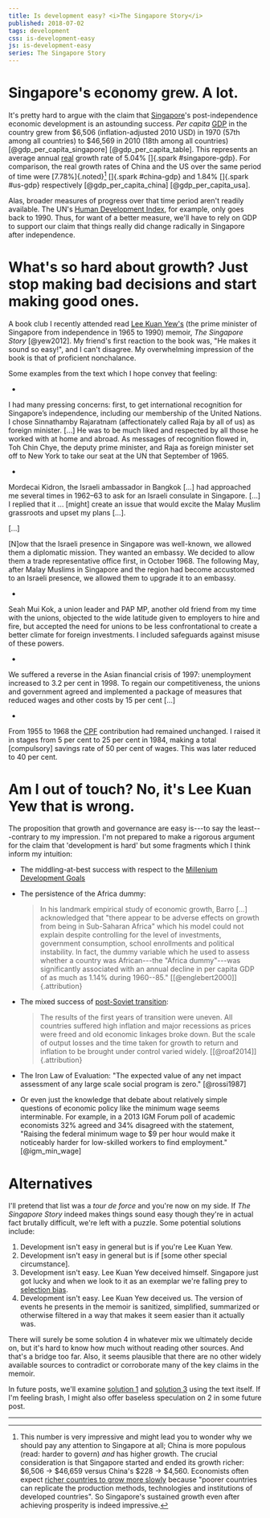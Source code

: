 ```yaml
---
title: Is development easy? <i>The Singapore Story</i>
published: 2018-07-02
tags: development
css: is-development-easy
js: is-development-easy
series: The Singapore Story
---
```


# Singapore's economy grew. A lot.

It's pretty hard to argue with the claim that [Singapore](https://en.wikipedia.org/wiki/Singapore)'s post-independence economic development is an astounding success. <i>Per capita</i> [GDP](https://en.wikipedia.org/wiki/Gross_domestic_product) in the country grew from $6,506 (inflation-adjusted 2010 USD) in 1970 (57th among all countries) to $46,569 in 2010 (18th among all countries) [@gdp_per_capita_singapore] [@gdp_per_capita_table]. This represents an average annual [real](https://en.wikipedia.org/wiki/Real_versus_nominal_value_(economics)) growth rate of 5.04% []{.spark #singapore-gdp}. For comparison, the real growth rates of China and the US over the same period of time were [7.78%]{.noted}[^china] []{.spark #china-gdp} and 1.84% []{.spark #us-gdp} respectively [@gdp_per_capita_china] [@gdp_per_capita_usa].

Alas, broader measures of progress over that time period aren't readily available. The UN's [Human Development Index](http://hdr.undp.org/en/content/human-development-index-hdi), for example, only goes back to 1990. Thus, for want of a better measure, we'll have to rely on GDP to support our claim that things really did change radically in Singapore after independence.

# What's so hard about growth? Just stop making bad decisions and start making good ones.

A book club I recently attended read [Lee Kuan Yew's](https://en.wikipedia.org/wiki/Lee_Kuan_Yew) (the prime minister of Singapore from independence in 1965 to 1990) memoir, <i>The Singapore Story</i> [@yew2012]. My friend's first reaction to the book was, "He makes it sound so easy!", and I can't disagree. My overwhelming impression of the book is that of proficient nonchalance.

Some examples from the text which I hope convey that feeling:

- <blockquote>
I had many pressing concerns: first, to get international recognition for Singapore’s independence, including our membership of the United Nations. I chose Sinnathamby Rajaratnam (affectionately called Raja by all of us) as foreign minister. [...] He was to be much liked and respected by all those he worked with at home and abroad. As messages of recognition flowed in, Toh Chin Chye, the deputy prime minister, and Raja as foreign minister set off to New York to take our seat at the UN that September of 1965.
</blockquote>

- <blockquote>
Mordecai Kidron, the Israeli ambassador in Bangkok [...] had approached me several times in 1962–63 to ask for an Israeli consulate in Singapore. [...] I replied that it ... [might] create an issue that would excite the Malay Muslim grassroots and upset my plans [...].

[...]

[N]ow that the Israeli presence in Singapore was well-known, we allowed them a diplomatic mission. They wanted an embassy. We decided to allow them a trade representative office first, in October 1968. The following May, after Malay Muslims in Singapore and the region had become accustomed to an Israeli presence, we allowed them to upgrade it to an embassy.
</blockquote>

- <blockquote>
Seah Mui Kok, a union leader and PAP MP, another old friend from my time with the unions, objected to the wide latitude given to employers to hire and fire, but accepted the need for unions to be less confrontational to create a better climate for foreign investments. I included safeguards against misuse of these powers.
</blockquote>

<!--more-->

- <blockquote>
We suffered a reverse in the Asian financial crisis of 1997: unemployment increased to 3.2 per cent in 1998. To regain our competitiveness, the unions and government agreed and implemented a package of measures that reduced wages and other costs by 15 per cent [...]
</blockquote>

- <blockquote>
From 1955 to 1968 the [CPF](https://en.wikipedia.org/wiki/Central_Provident_Fund) contribution had remained unchanged. I raised it in stages from 5 per cent to 25 per cent in 1984, making a total [compulsory] savings rate of 50 per cent of wages. This was later reduced to 40 per cent.
</blockquote>

# Am I out of touch? No, it's Lee Kuan Yew that is wrong.

The proposition that growth and governance are easy is---to say the least---contrary to my impression. I'm not prepared to make a rigorous argument for the claim that 'development is hard' but some fragments which I think inform my intuition:

- The middling-at-best success with respect to the [Millenium Development Goals](https://en.wikipedia.org/wiki/Millennium_Development_Goals)

- The persistence of the Africa dummy:

   <blockquote> In his landmark empirical study of economic growth, Barro [...] acknowledged that "there appear to be adverse effects on growth from being in Sub-Saharan Africa" which his model could not explain despite controlling for the level of investments, government consumption, school enrollments and political instability. In fact, the dummy variable which he used to assess whether a country was African---the "Africa dummy"---was significantly associated with an annual decline in per capita GDP of as much as 1.14% during 1960--85." [[@englebert2000]]{.attribution}</blockquote>

- The mixed success of [post-Soviet transition](https://en.wikipedia.org/wiki/Transition_economy):

  <blockquote>
  The results of the first years of transition were uneven. All countries suffered high inflation and major recessions as prices were freed and old economic linkages broke down. But the scale of output losses and the time taken for growth to return and inflation to be brought under control varied widely. [[@roaf2014]]{.attribution}
  </blockquote>

- The Iron Law of Evaluation: "The expected value of any net impact assessment of any large scale social program is zero." [@rossi1987]

- Or even just the knowledge that debate about relatively simple questions of economic policy like the minimum wage seems interminable. For example, in a 2013 IGM Forum poll of academic economists 32% agreed and 34% disagreed with the statement, "Raising the federal minimum wage to $9 per hour would make it noticeably harder for low-skilled workers to find employment." [@igm_min_wage]

# Alternatives

I'll pretend that list was a <i>tour de force</i> and you're now on my side. If <i>The Singapore Story</i> indeed makes things sound easy though they're in actual fact brutally difficult, we're left with a puzzle. Some potential solutions include:

1. Development isn't easy in general but is if you're Lee Kuan Yew.
2. Development isn't easy in general but is if [some other special circumstance].
3. Development isn't easy. Lee Kuan Yew deceived himself. Singapore just got lucky and when we look to it as an exemplar we're falling prey to [selection bias](https://en.wikipedia.org/wiki/Selection_bias).
4. Development isn't easy. Lee Kuan Yew deceived us. The version of events he presents in the memoir is sanitized, simplified, summarized or otherwise filtered in a way that makes it seem easier than it actually was.

There will surely be some solution 4 in whatever mix we ultimately decide on, but it's hard to know how much without reading other sources. And that's a bridge too far. Also, it seems plausible that there are no other widely available sources to contradict or corroborate many of the key claims in the memoir.

In future posts, we'll examine [solution 1](/posts/lky-deity-dude/) and [solution 3](/posts/exemplars-curse-singapore/) using the text itself. If I'm feeling brash, I might also offer baseless speculation on 2 in some future post.

<hr class="references">

[^china]: This number is very impressive and might lead you to wonder why we should pay any attention to Singapore at all; China is more populous (read: harder to govern) *and* has higher growth. The crucial consideration is that Singapore started and ended its growth richer: $6,506 → $46,659 versus China's $228 → $4,560. Economists often expect [richer countries to grow more slowly](https://en.wikipedia.org/wiki/Convergence_(economics)) because "poorer countries can replicate the production methods, technologies and institutions of developed countries". So Singapore's sustained growth even after achieving prosperity is indeed impressive.
